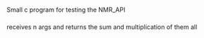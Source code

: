 ###
Small c program for testing the NMR_API

###
receives n args and returns the sum and multiplication of them all
